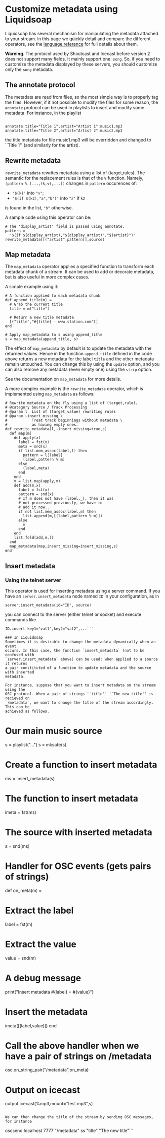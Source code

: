 Customize metadata using Liquidsoap
===================================
Liquidsoap has several mechanism for manipulating the metadata attached to your
stream. In this page we quickly detail and compare the different operators, see
the [language reference](reference.html) for full details about them.

**Warning**. The protocol used by Shoutcast and Icecast before version 2 does
not support many fields. It mainly support one: `song`. So, if you
need to customize the metadata displayed by these servers, you should
customize only the `song` metadata.

The annotate protocol
---------------------
The metadata are read from files, so the most simple way is to properly tag the
files. However, if it not possible to modify the files for some reason, the
`annotate` protocol can be used in playlists to insert and modify some
metadata. For instance, in the playlist

```

annotate:title="Title 1",artist="Artist 1":music1.mp3
annotate:title="Title 2",artist="Artist 2":music2.mp3
```

the title metadata for file music1.mp3 will be overridden and changed to ``Title
1'' (and similarly for the artist).

Rewrite metadata
----------------
`rewrite_metadata` rewrites metadata using a list of
(target,rules). The semantic for the replacement rules is that of the
`%` function. Namely, `(pattern % [...,(k,v),...])`
changes in `pattern` occurences of:

* `'$(k)'` into `"v"`;
* `'$(if $(k2),"a","b")'` into `"a"` if `k2`

is found in the list, `"b"` otherwise.

A sample code using this operator can be:

```
# The 'display_artist' field is passed using annotate.
pattern =
  '$(if $(display_artist),"$(display_artist)","$(artist)")'
rewrite_metadata([("artist",pattern)],source)
```

Map metadata
------------
The `map_metadata` operator applies a specified function to transform
each metadata chunk of a stream. It can be used to add or decorate metadata, but
is also useful in more complex cases.

A simple example using it:

```
# A function applied to each metadata chunk
def append_title(m) =
  # Grab the current title
  title = m["title"]

  # Return a new title metadata
  [("title","#{title} - www.station.com")]
end

# Apply map_metadata to s using append_title
s = map_metadata(append_title, s)
```

The effect of `map_metadata` by default is to update the metadata with the
returned values. Hence in the function `append_title` defined in the code above
returns a new metadata for the label `title` and the other metadata remain
untouched. You can change this by using the `update` option, and you can also
remove any metadata (even empty one) using the `strip` option.

See the documentation on `map_metadata` for more details.

A more complex example is the `rewrite_metadata` operator, which is
implemented using `map_metadata` as follows:

```
# Rewrite metadata on the fly using a list of (target,rule).
# @category Source / Track Processing
# @param l  List of (target,value) rewriting rules
# @param ~insert_missing \
#           Treat track beginnings without metadata \
#           as having empty ones.
def rewrite_metadata(l,~insert_missing=true,s)
  def map(m)
    def apply(x)
      label = fst(x)
      meta = snd(x)
      if list.mem_assoc(label,l) then
        pattern = l[label]
        (label,pattern % m)
      else
        (label,meta)
      end
    end
    m = list.map(apply,m)
    def add(m,x)
      label = fst(x)
      pattern = snd(x)
      # If m does not have (label,_), then it was
      # not processed previously, we have to
      # add it now..
      if not list.mem_assoc(label,m) then
        list.append(m,[(label,pattern % m)])
      else
        m
      end
    end
    list.fold(add,m,l)
  end
  map_metadata(map,insert_missing=insert_missing,s)
end
```

Insert metadata
---------------
### Using the telnet server
This operator is used for inserting metadata using a server command. If you have
an `server.insert_metadata` node named `ID` in your configuration, as in

```
server.insert_metadata(id="ID", source)
```

you can connect to the server (either telnet or socket) and execute commands
like

```
ID.insert key1="val1",key2="val2",...```

### In Liquidsoap
Sometimes it is desirable to change the metadata dynamically when an event
occurs. In this case, the function `insert_metadata` (not to be confused with
`server.insert_metadata` above) can be used: when applied to a source it returns
a pair constituted of a function to update metadata and the source with inserted
metadata.

For instance, suppose that you want to insert metadata on the stream using the
OSC protocol. When a pair of strings ``title'' ``The new title'' is recieved on
`/metadata`, we want to change the title of the stream accordingly. This can be
achieved as follows.

```
# Our main music source
s = playlist("...")
s = mksafe(s)

# Create a function to insert metadata
ms = insert_metadata(s)
# The function to insert metadata
imeta = fst(ms)
# The source with inserted metadata
s = snd(ms)

# Handler for OSC events (gets pairs of strings)
def on_meta(m) =
  # Extract the label
  label = fst(m)
  # Extract the value
  value = snd(m)
  # A debug message
  print("Insert metadata #{label} = #{value}")
  # Insert the metadata
  imeta([(label,value)])
end

# Call the above handler when we have a pair of strings on /metadata
osc.on_string_pair("/metadata",on_meta)

# Output on icecast
output.icecast(%mp3,mount="test.mp3",s)
```

We can then change the title of the stream by sending OSC messages, for instance

```
oscsend localhost 7777 "/metadata" ss "title" "The new title"```


